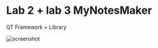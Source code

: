 # Lab 2 + lab 3 MyNotesMaker

QT Framework + Library

![screenshot](https://github.com/pvasya/OOOP/assets/48941205/78fd2991-2189-4629-92d6-b9f8c06e6f25)
